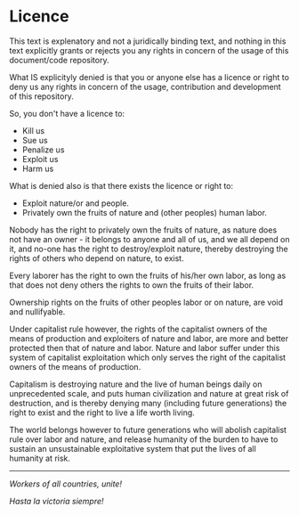 # Licence

This text is explenatory and not a juridically binding text, and nothing in this text explicitly grants or rejects you any rights in concern of the usage of this document/code repository.

What IS explicityly denied is that you or anyone else has a licence or right to deny us any rights in concern of the usage, contribution and development of this repository.

So, you don't have a licence to:
* Kill us
* Sue us
* Penalize us
* Exploit us
* Harm us

What is denied also is that there exists the licence or right to:
* Exploit nature/or and people.
* Privately own the fruits of nature and (other peoples) human labor.

Nobody has the right to privately own the fruits of nature, as nature does not have an owner - it belongs to anyone and all of us, and we all depend on it, and no-one has the right to destroy/exploit nature, thereby destroying the rights of others who depend on nature, to exist.

Every laborer has the right to own the fruits of his/her own labor, as long as that does not deny others the rights to own the fruits of their labor.

Ownership rights on the fruits of other peoples labor or on nature, are void and nullifyable. 

Under capitalist rule however, the rights of the capitalist owners of the means of production and exploiters of nature and labor, are more and better protected then that of nature and labor. Nature and labor suffer under this system of capitalist exploitation which only serves the right of the capitalist owners of the means of production.

Capitalism is destroying nature and the live of human beings daily on unprecedented scale, and puts human civilization and nature at great risk of destruction, and is thereby denying many (including future generations) the right to exist and the right to live a life worth living.

The world belongs however to future generations who will abolish capitalist rule over labor and nature, and release humanity of the burden to have to sustain an unsustainable exploitative system that put the lives of all humanity at risk.

---

*Workers of all countries, unite!*

*Hasta la victoria siempre!*
